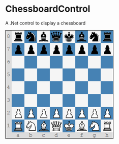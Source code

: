 # ChessboardControl
A .Net control to display a chessboard

![Initial_Position](/Screenshots/Initial_position.png)
